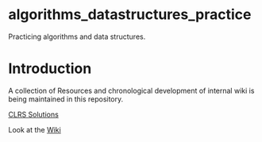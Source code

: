 # algorithms_datastructures_practice
Practicing algorithms and data structures.

# Introduction
A collection of Resources and chronological development of internal wiki is being maintained in this repository.

[CLRS Solutions](https://walkccc.github.io/CLRS/Chap13/13.1/)

Look at the [Wiki](https://github.com/aksinghdce/algorithms_datastructures_practice/wiki)
